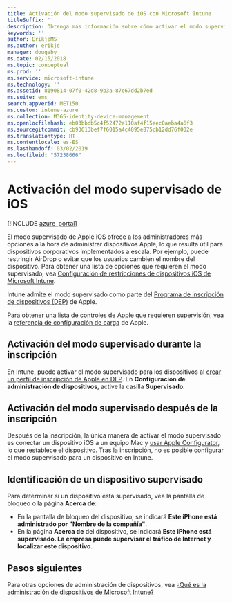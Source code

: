 ```yaml
---
title: Activación del modo supervisado de iOS con Microsoft Intune
titleSuffix: ''
description: Obtenga más información sobre cómo activar el modo supervisado de iOS con Intune.
keywords: ''
author: ErikjeMS
ms.author: erikje
manager: dougeby
ms.date: 02/15/2018
ms.topic: conceptual
ms.prod: ''
ms.service: microsoft-intune
ms.technology: ''
ms.assetid: 8190814-07f0-42d8-9b3a-87c67dd2b7ed
ms.suite: ems
search.appverid: MET150
ms.custom: intune-azure
ms.collection: M365-identity-device-management
ms.openlocfilehash: eb03bbdb5c4f52472a110af4f15eec0aeba4a6f3
ms.sourcegitcommit: cb93613bef7f6015a4c4095e875cb12dd76f002e
ms.translationtype: HT
ms.contentlocale: es-ES
ms.lasthandoff: 03/02/2019
ms.locfileid: "57238666"
---
```

# <a name="turn-on-ios-supervised-mode"></a>Activación del modo supervisado de iOS


[!INCLUDE [azure_portal](./includes/azure_portal.md)]

El modo supervisado de Apple iOS ofrece a los administradores más opciones a la hora de administrar dispositivos Apple, lo que resulta útil para dispositivos corporativos implementados a escala. Por ejemplo, puede restringir AirDrop o evitar que los usuarios cambien el nombre del dispositivo. Para obtener una lista de opciones que requieren el modo supervisado, vea [Configuración de restricciones de dispositivos iOS de Microsoft Intune](device-restrictions-ios.md).

Intune admite el modo supervisado como parte del [Programa de inscripción de dispositivos (DEP)](device-enrollment-program-enroll-ios.md) de Apple.

Para obtener una lista de controles de Apple que requieren supervisión, vea la [referencia de configuración de carga](http://help.apple.com/configurator/mac/2.4/#/cad5370d089) de Apple.

## <a name="turn-on-supervised-mode-during-enrollment"></a>Activación del modo supervisado durante la inscripción

En Intune, puede activar el modo supervisado para los dispositivos al [crear un perfil de inscripción de Apple en DEP](https://docs.microsoft.com/intune/device-enrollment-program-enroll-ios#create-an-apple-enrollment-profile). En **Configuración de administración de dispositivos**, active la casilla **Supervisado**.

## <a name="turn-on-supervised-mode-after-enrollment"></a>Activación del modo supervisado después de la inscripción

Después de la inscripción, la única manera de activar el modo supervisado es conectar un dispositivo iOS a un equipo Mac y [usar Apple Configurator](apple-configurator-enroll-ios.md), lo que restablece el dispositivo. Tras la inscripción, no es posible configurar el modo supervisado para un dispositivo en Intune.

## <a name="identify-a-supervised-device"></a>Identificación de un dispositivo supervisado

Para determinar si un dispositivo está supervisado, vea la pantalla de bloqueo o la página **Acerca de**:
- En la pantalla de bloqueo del dispositivo, se indicará **Este iPhone está administrado por "Nombre de la compañía"**.
- En la página **Acerca de** del dispositivo, se indicará **Este iPhone está supervisado. La empresa puede supervisar el tráfico de Internet y localizar este dispositivo**.

## <a name="next-steps"></a>Pasos siguientes

Para otras opciones de administración de dispositivos, vea [¿Qué es la administración de dispositivos de Microsoft Intune?](device-management.md)
